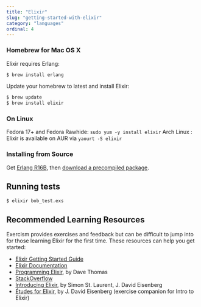 ```yaml
---
title: "Elixir"
slug: "getting-started-with-elixir"
category: "languages"
ordinal: 4
---
```


### Homebrew for Mac OS X

Elixir requires Erlang:

```bash
$ brew install erlang
```

Update your homebrew to latest and install Elixir:

```bash
$ brew update
$ brew install elixir
```

### On Linux

Fedora 17+ and Fedora Rawhide: `sudo yum -y install elixir`
Arch Linux : Elixir is available on AUR via `yaourt -S elixir`

### Installing from Source

Get [Erlang R16B](http://www.erlang.org/download.html), then [download a precompiled package](https://github.com/elixir-lang/elixir/releases/latest).

## Running tests

```bash
$ elixir bob_test.exs
```

## Recommended Learning Resources

Exercism provides exercises and feedback but can be difficult to jump into for those learning Elixir for the first time. These resources can help you get started:

* [Elixir Getting Started Guide](http://elixir-lang.org/getting_started/1.html)
* [Elixir Documentation](http://elixir-lang.org/docs/stable/elixir/)
* [Programming Elixir](http://pragprog.com/book/elixir/programming-elixir), by Dave Thomas
* [StackOverflow](http://stackoverflow.com/questions/tagged/elixir)
* [Introducing Elixir](http://shop.oreilly.com/product/0636920030584.do), by Simon St. Laurent, J. David Eisenberg
* [Études for Elixir](http://chimera.labs.oreilly.com/books/1234000001642), by J. David Eisenberg (exercise companion for Intro to Elixir)
